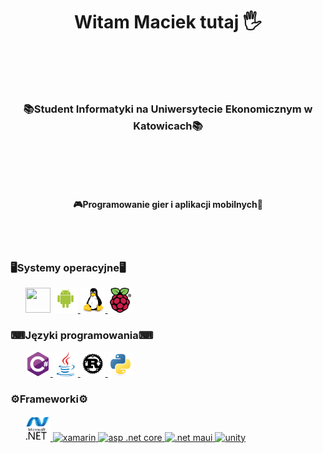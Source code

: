 <h1 align="center">Witam Maciek tutaj 🖐</h1>
<h3 id="smallMarh" style="margin: 100px 0;" align="center">📚Student Informatyki na Uniwersytecie Ekonomicznym w Katowicach📚</h3>
<h4 align="center">🎮Programowanie gier i aplikacji mobilnych📱</h4>

<br></br>
<p align="left"> 
    <h3>🖥Systemy operacyjne🖥</h3>
    <ul>
      <img src="https://icons-for-free.com/iconfiles/png/512/microsoft+os+pc+system+windows+windows10+icon-1320165732386329170.png" width="40" height="40"/> 
      <a href="https://developer.android.com" target="_blank" rel="noreferrer"> 
        <img src="https://raw.githubusercontent.com/devicons/devicon/master/icons/android/android-original-wordmark.svg" width="40" height="40"/> 
      </a>
      <a href="https://www.linux.org/" target="_blank" rel="noreferrer"> 
        <img src="https://raw.githubusercontent.com/devicons/devicon/master/icons/linux/linux-original.svg" alt="linux" width="40" height="40"/> 
      </a>
      <a href="https://www.raspberrypi.org/" target="_blank" rel="noreferrer"> 
        <img src="https://raw.githubusercontent.com/iiiypuk/rpi-icon/master/raspberry-pi-logo_resized_256.png" width="40" height="40"/> 
      </a>
    </ul>
</p>

<p align="left">   
  <h3>⌨Języki programowania⌨</h3>
  <ul>
  
  </a> <a href="https://www.w3schools.com/cs/" target="_blank" rel="noreferrer">
    <img src="https://raw.githubusercontent.com/devicons/devicon/master/icons/csharp/csharp-original.svg" alt="csharp" width="40" height="40"/> 
  </a> 
  <a href="https://www.java.com" target="_blank" rel="noreferrer"> 
    <img src="https://raw.githubusercontent.com/devicons/devicon/master/icons/java/java-original.svg" alt="java" width="40" height="40"/> 
  </a>
  <a href="https://www.rust-lang.org" target="_blank" rel="noreferrer"> 
    <img src="https://raw.githubusercontent.com/devicons/devicon/master/icons/rust/rust-plain.svg" alt="rust" width="40" height="40"/> 
  </a>
  <a href="https://www.python.org" target="_blank" rel="noreferrer"> <img src="https://raw.githubusercontent.com/devicons/devicon/master/icons/python/python-original.svg" alt="python" width="40" height="40"/> 
  </a> 
  </ul>
</p>


<p align="left">   
  <h3>⚙Frameworki⚙</h3>
  <ul>
    <a href="https://dotnet.microsoft.com/" target="_blank" rel="noreferrer"> 
      <img src="https://raw.githubusercontent.com/devicons/devicon/master/icons/dot-net/dot-net-original-wordmark.svg" alt="dotnet" width="40" height="40"/> 
    </a>
    <a href="https://dotnet.microsoft.com/apps/xamarin" target="_blank" rel="noreferrer"> 
      <img src="https://raw.githubusercontent.com/detain/svg-logos/780f25886640cef088af994181646db2f6b1a3f8/svg/xamarin.svg" alt="xamarin" width="40" height="40"/> 
    </a>
    <a href="https://docs.microsoft.com/pl-pl/aspnet/core/introduction-to-aspnet-core?view=aspnetcore-6.0" target="_blank" rel="noreferrer"> 
      <img src="https://upload.wikimedia.org/wikipedia/commons/thumb/e/ee/.NET_Core_Logo.svg/2048px-.NET_Core_Logo.svg.png" alt="asp .net core" width="40" height="40"/> 
    </a>
    <a href="https://docs.microsoft.com/pl-pl/dotnet/maui/what-is-maui" target="_blank" rel="noreferrer"> 
      <img src="https://styles.redditmedia.com/t5_2odyx7/styles/communityIcon_19sk0x18irz41.png" alt=".net maui" width="40" height="40"/> 
    </a>
    <a href="https://unity.com/" target="_blank" rel="noreferrer"> 
      <img src="https://www.vectorlogo.zone/logos/unity3d/unity3d-icon.svg" alt="unity" width="40" height="40"/> 
    </a>
  </ul>
</p>


